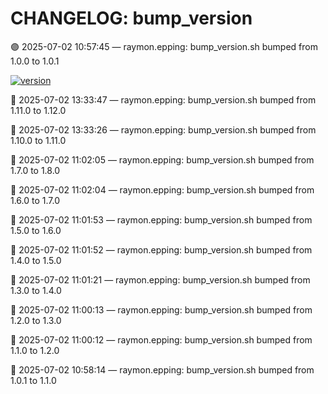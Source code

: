 # CHANGELOG: bump_version

🟣 2025-07-02 10:57:45 — raymon.epping: bump_version.sh bumped from 1.0.0 to 1.0.1

[![version](https://img.shields.io/badge/version-1.12.0-red)](https://github.com/raymonepping)

🔵 2025-07-02 13:33:47 — raymon.epping: bump_version.sh bumped from 1.11.0 to 1.12.0

🔵 2025-07-02 13:33:26 — raymon.epping: bump_version.sh bumped from 1.10.0 to 1.11.0

🔵 2025-07-02 11:02:05 — raymon.epping: bump_version.sh bumped from 1.7.0 to 1.8.0

🔵 2025-07-02 11:02:04 — raymon.epping: bump_version.sh bumped from 1.6.0 to 1.7.0

🔵 2025-07-02 11:01:53 — raymon.epping: bump_version.sh bumped from 1.5.0 to 1.6.0

🔵 2025-07-02 11:01:52 — raymon.epping: bump_version.sh bumped from 1.4.0 to 1.5.0

🔵 2025-07-02 11:01:21 — raymon.epping: bump_version.sh bumped from 1.3.0 to 1.4.0

🔵 2025-07-02 11:00:13 — raymon.epping: bump_version.sh bumped from 1.2.0 to 1.3.0

🔵 2025-07-02 11:00:12 — raymon.epping: bump_version.sh bumped from 1.1.0 to 1.2.0

🔵 2025-07-02 10:58:14 — raymon.epping: bump_version.sh bumped from 1.0.1 to 1.1.0
